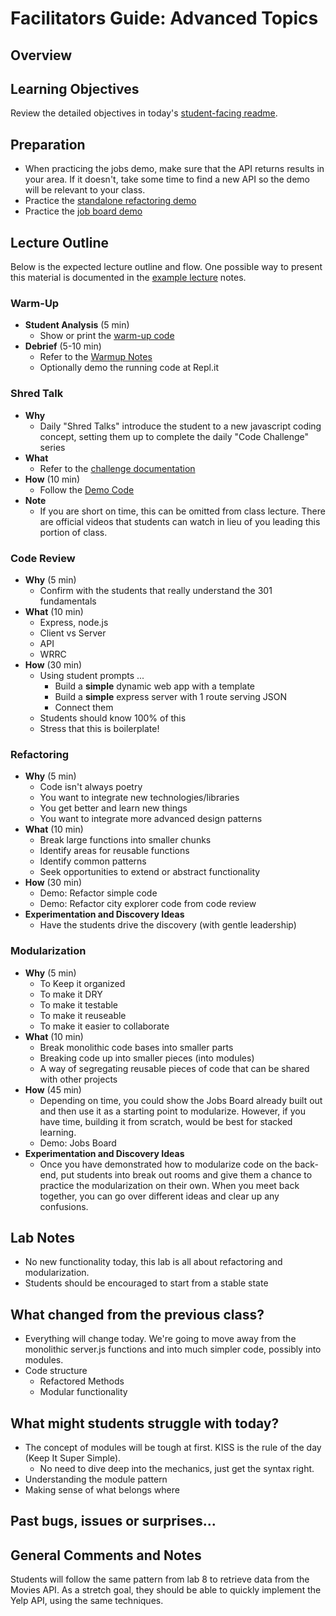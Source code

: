 # Facilitators Guide: Advanced Topics

## Overview



## Learning Objectives

Review the detailed objectives in today's [student-facing readme](../README.md).

## Preparation

- When practicing the jobs demo, make sure that the API returns results in your area. If it doesn't, take some time to find a new API so the demo will be relevant to your class.
- Practice the [standalone refactoring demo](../demo/refactoring)
- Practice the [job board demo](../demo/jobs)

## Lecture Outline

Below is the expected lecture outline and flow. One possible way to present this material is documented in the [example lecture](../facilitator/LECTURE-EXAMPLE.md) notes.

### Warm-Up

- **Student Analysis** (5 min)
  - Show or print the [warm-up code](../warm-up/warm-up.md)
- **Debrief** (5-10 min)
  - Refer to the [Warmup Notes](../warm-up/NOTES.md)
  - Optionally demo the running code at Repl.it

### Shred Talk

- **Why**
  - Daily "Shred Talks" introduce the student to a new javascript coding concept, setting them up to complete the daily "Code Challenge" series
- **What**
  - Refer to the [challenge documentation](../challenges/README.md)
- **How** (10 min)
  - Follow the [Demo Code](../challenges/DEMO.md)
- **Note**
  - If you are short on time, this can be omitted from class lecture. There are official videos that students can watch in lieu of you leading this portion of class.

### Code Review

- **Why** (5 min)
  - Confirm with the students that really understand the 301 fundamentals
- **What** (10 min)
  - Express, node.js
  - Client vs Server
  - API
  - WRRC
- **How** (30 min)
  - Using student prompts ...
    - Build a **simple** dynamic web app with a template
    - Build a **simple** express server with 1 route serving JSON
    - Connect them
  - Students should know 100% of this
  - Stress that this is boilerplate!

### Refactoring

- **Why** (5 min)
  - Code isn't always poetry
  - You want to integrate new technologies/libraries
  - You get better and learn new things
  - You want to integrate more advanced design patterns
- **What** (10 min)
  - Break large functions into smaller chunks
  - Identify areas for reusable functions
  - Identify common patterns
  - Seek opportunities to extend or abstract functionality
- **How** (30 min)
  - Demo: Refactor simple code
  - Demo: Refactor city explorer code from code review
- **Experimentation and Discovery Ideas**
  - Have the students drive the discovery (with gentle leadership)

### Modularization

- **Why** (5 min)
  - To Keep it organized
  - To make it DRY
  - To make it testable
  - To make it reuseable
  - To make it easier to collaborate
- **What** (10 min)
  - Break monolithic code bases into smaller parts
  - Breaking code up into smaller pieces (into modules)
  - A way of segregating reusable  pieces of code that can be shared with other projects
- **How** (45 min)
  - Depending on time, you could show the Jobs Board already built out and then use it as a starting point to modularize. However, if you have time, building it from scratch, would be best for stacked learning.
  - Demo: Jobs Board
- **Experimentation and Discovery Ideas**
  - Once you have demonstrated how to modularize code on the back-end, put students into break out rooms and give them a chance to practice the modularization on their own. When you meet back together, you can go over different ideas and clear up any confusions.

## Lab Notes

- No new functionality today, this lab is all about refactoring and modularization.
- Students should be encouraged to start from a stable state

## What changed from the previous class?

- Everything will change today. We're going to move away from the monolithic server.js functions and into much simpler code, possibly into modules.
- Code structure
  - Refactored Methods
  - Modular functionality

## What might students struggle with today?

- The concept of modules will be tough at first. KISS is the rule of the day (Keep It Super Simple).
  - No need to dive deep into the mechanics, just get the syntax right.
- Understanding the module pattern
- Making sense of what belongs where

## Past bugs, issues or surprises...

## General Comments and Notes

Students will follow the same pattern from lab 8 to retrieve data from the Movies API. As a stretch goal, they should be able to quickly implement the Yelp API, using the same techniques.
